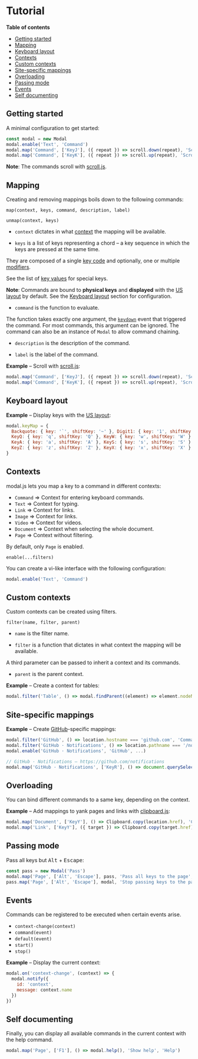# Tutorial

**Table of contents**

- [Getting started](#getting-started)
- [Mapping](#mapping)
- [Keyboard layout](#keyboard-layout)
- [Contexts](#contexts)
- [Custom contexts](#custom-contexts)
- [Site-specific mappings](#site-specific-mappings)
- [Overloading](#overloading)
- [Passing mode](#passing-mode)
- [Events](#events)
- [Self documenting](#self-documenting)

## Getting started

A minimal configuration to get started:

``` javascript
const modal = new Modal
modal.enable('Text', 'Command')
modal.map('Command', ['KeyJ'], ({ repeat }) => scroll.down(repeat), 'Scroll down', 'Scroll')
modal.map('Command', ['KeyK'], ({ repeat }) => scroll.up(repeat), 'Scroll up', 'Scroll')
```

**Note**: The commands scroll with [scroll.js].

[scroll.js]: https://github.com/alexherbo2/scroll.js

## Mapping

Creating and removing mappings boils down to the following commands:

```
map(context, keys, command, description, label)
```

```
unmap(context, keys)
```

- `context` dictates in what [context](#contexts) the mapping will be available.

- `keys` is a list of keys representing a chord – a key sequence in which the keys are pressed at the same time.

They are composed of a single [key code][`KeyboardEvent.code`] and optionally, one or multiple [modifiers].

See the list of [key values] for special keys.

[`KeyboardEvent.code`]: https://developer.mozilla.org/en-US/docs/Web/API/KeyboardEvent/code
[Key values]: https://developer.mozilla.org/en-US/docs/Web/API/KeyboardEvent/key/Key_Values
[Modifiers]: https://developer.mozilla.org/en-US/docs/Web/API/KeyboardEvent/key/Key_Values#Modifier_keys

**Note**: Commands are bound to **physical keys** and **displayed** with the [US layout][QWERTY] by default.
See the [Keyboard layout] section for configuration.

- `command` is the function to evaluate.

The function takes exactly one argument, the [`keydown`] event that triggered the command.
For most commands, this argument can be ignored.
The command can also be an instance of `Modal` to allow command chaining.

[`keydown`]: https://developer.mozilla.org/en-US/docs/Web/API/Document/keydown_event

- `description` is the description of the command.

- `label` is the label of the command.

**Example** – Scroll with [scroll.js]:

``` javascript
modal.map('Command', ['KeyJ'], ({ repeat }) => scroll.down(repeat), 'Scroll down', 'Scroll')
modal.map('Command', ['KeyK'], ({ repeat }) => scroll.up(repeat), 'Scroll up', 'Scroll')
```

## Keyboard layout

[Keyboard layout]: #keyboard-layout

**Example** – Display keys with the [US layout][QWERTY]:

``` javascript
modal.keyMap = {
  Backquote: { key: '`', shiftKey: '~' }, Digit1: { key: '1', shiftKey: '!' }, Digit2: { key: '2', shiftKey: '@' }, Digit3: { key: '3', shiftKey: '#' }, Digit4: { key: '4', shiftKey: '$' }, Digit5: { key: '5', shiftKey: '%' }, Digit6: { key: '6', shiftKey: '^' }, Digit7: { key: '7', shiftKey: '&' }, Digit8: { key: '8', shiftKey: '*' }, Digit9: { key: '9', shiftKey: '(' }, Digit0: { key: '0', shiftKey: ')' }, Minus: { key: '-', shiftKey: '_' }, Equal: { key: '=', shiftKey: '+' },
  KeyQ: { key: 'q', shiftKey: 'Q' }, KeyW: { key: 'w', shiftKey: 'W' }, KeyE: { key: 'e', shiftKey: 'E' }, KeyR: { key: 'r', shiftKey: 'R' }, KeyT: { key: 't', shiftKey: 'T' }, KeyY: { key: 'y', shiftKey: 'Y' }, KeyU: { key: 'u', shiftKey: 'U' }, KeyI: { key: 'i', shiftKey: 'I' }, KeyO: { key: 'o', shiftKey: 'O' }, KeyP: { key: 'p', shiftKey: 'P' }, BracketLeft: { key: '[', shiftKey: '{' }, BracketRight: { key: ']', shiftKey: '}' }, Backslash: { key: '\\', shiftKey: '|' },
  KeyA: { key: 'a', shiftKey: 'A' }, KeyS: { key: 's', shiftKey: 'S' }, KeyD: { key: 'd', shiftKey: 'D' }, KeyF: { key: 'f', shiftKey: 'F' }, KeyG: { key: 'g', shiftKey: 'G' }, KeyH: { key: 'h', shiftKey: 'H' }, KeyJ: { key: 'j', shiftKey: 'J' }, KeyK: { key: 'k', shiftKey: 'K' }, KeyL: { key: 'l', shiftKey: 'L' }, Semicolon: { key: ';', shiftKey: ':' }, Quote: { key: "'", shiftKey: '"' },
  KeyZ: { key: 'z', shiftKey: 'Z' }, KeyX: { key: 'x', shiftKey: 'X' }, KeyC: { key: 'c', shiftKey: 'C' }, KeyV: { key: 'v', shiftKey: 'V' }, KeyB: { key: 'b', shiftKey: 'B' }, KeyN: { key: 'n', shiftKey: 'N' }, KeyM: { key: 'm', shiftKey: 'M' }, Comma: { key: ',', shiftKey: '<' }, Period: { key: '.', shiftKey: '>' }, Slash: { key: '/', shiftKey: '?' }
}
```

[QWERTY]: https://en.wikipedia.org/wiki/QWERTY

## Contexts

modal.js lets you map a key to a command in different contexts:

- `Command` ⇒ Context for entering keyboard commands.
- `Text` ⇒ Context for typing.
- `Link` ⇒ Context for links.
- `Image` ⇒ Context for links.
- `Video` ⇒ Context for videos.
- `Document` ⇒ Context when selecting the whole document.
- `Page` ⇒ Context without filtering.

By default, only `Page` is enabled.

```
enable(...filters)
```

You can create a vi-like interface with the following configuration:

``` javascript
modal.enable('Text', 'Command')
```

## Custom contexts

Custom contexts can be created using filters.

```
filter(name, filter, parent)
```

- `name` is the filter name.

- `filter` is a function that dictates in what context the mapping will be available.

A third parameter can be passed to inherit a context and its commands.

- `parent` is the parent context.

**Example** – Create a context for tables:

``` javascript
modal.filter('Table', () => modal.findParent((element) => element.nodeName === 'TABLE'), 'Command')
```

## Site-specific mappings

**Example** – Create [GitHub]-specific mappings:

``` javascript
modal.filter('GitHub', () => location.hostname === 'github.com', 'Command')
modal.filter('GitHub · Notifications', () => location.pathname === '/notifications', 'GitHub')
modal.enable('GitHub · Notifications', 'GitHub', ...)

// GitHub · Notifications – https://github.com/notifications
modal.map('GitHub · Notifications', ['KeyR'], () => document.querySelector('form[action="/notifications/mark"]').submit(), 'Mark all as read', 'GitHub · Notifications')
```

[GitHub]: https://github.com

## Overloading

You can bind different commands to a same key, depending on the context.

**Example** – Add mappings to yank pages and links with [clipboard.js]:

``` javascript
modal.map('Document', ['KeyY'], () => Clipboard.copy(location.href), 'Copy page address', 'Clipboard')
modal.map('Link', ['KeyY'], ({ target }) => Clipboard.copy(target.href), 'Copy link address', 'Clipboard')
```

[clipboard.js]: https://github.com/alexherbo2/clipboard.js

## Passing mode

Pass all keys but <kbd>Alt</kbd> + <kbd>Escape</kbd>:

``` javascript
const pass = new Modal('Pass')
modal.map('Page', ['Alt', 'Escape'], pass, 'Pass all keys to the page', 'Pass keys')
pass.map('Page', ['Alt', 'Escape'], modal, 'Stop passing keys to the page', 'Pass keys')
```

## Events

Commands can be registered to be executed when certain events arise.

- `context-change(context)`
- `command(event)`
- `default(event)`
- `start()`
- `stop()`

**Example** – Display the current context:

``` javascript
modal.on('context-change', (context) => {
  modal.notify({
    id: 'context',
    message: context.name
  })
})
```

## Self documenting

Finally, you can display all available commands in the current context with the help command.

``` javascript
modal.map('Page', ['F1'], () => modal.help(), 'Show help', 'Help')
```
